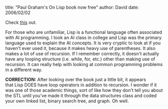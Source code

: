 
title: "Paul Graham's On Lisp book now free"
author: David
date: 2006/02/02

<P>Check <A href="http://www.paulgraham.com/onlisptext.html">this</A> out.</P>
<P>For those who are unfamiliar, Lisp is a functional language often associated with AI programming. I took an AI class in college and Lisp was the primary language used to explain the AI concepts. It is very cryptic to look at if you haven't ever used it, because it makes heavy use of parentheses. It also makes a lot of use of recursion. If I remember correctly, it doesn't actually have any looping structure (i.e. while, for, etc.) other than making use of recursion. It can really help with looking at common programming problems in a different way.</P>
<P><STRONG>CORRECTION:</STRONG> After looking over the book just a little bit, it appears that&nbsp;Lisp DOES have loop operators in addition to recursion. I wonder if it was one of those academic things, sort of like how they don't tell you about the STL until you've made it through the data structures class&nbsp;and coded your own linked list, binary search tree, and graph. Oh well.</P>
